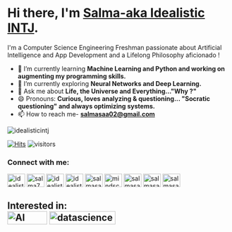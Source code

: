 # Hi there, I'm [Salma-aka Idealistic INTJ](https://www.linkedin.com/in/salma7/). 
I'm a Computer Science Engineering Freshman passionate about Artificial Intelligence and App Development and a Lifelong Philosophy aficionado !
- 🔭 I’m currently learning **Machine Learning and Python and working on augmenting my programming skills.**
- 🌱 I’m currently exploring **Neural Networks and Deep Learning.**
- 💬 Ask me about **Life, the Universe and Everything..."Why ?"** 
- 😄 Pronouns: **Curious, loves analyzing & questioning... "Socratic questioning" and always optimizing systems.**
- 📫 How to reach me- **salmasaa02@gmail.com**

<p align="left"> <img src="https://komarev.com/ghpvc/?username=idealisticintj&label=Profile%20views&color=0e75b6&style=flat" alt="idealisticintj" /> </p>

[![Hits](https://hits.seeyoufarm.com/api/count/incr/badge.svg?url=https%3A%2F%2Fgithub.com%2FIdealisticINTJ&count_bg=%23F50867&title_bg=%23058DF1&icon=github.svg&icon_color=%23F9B408&title=hits&edge_flat=false)](https://hits.seeyoufarm.com)
  ![visitors](https://visitor-badge.glitch.me/badge?page_id=page.id)
                                                                 

<h3 align="left">Connect with me:</h3>
<p align="left">
<a href="https://dev.to/idealisticintj" target="blank"><img align="center" src="https://cdn.jsdelivr.net/npm/simple-icons@3.0.1/icons/dev-dot-to.svg" alt="idealisticintj" height="30" width="40" /></a>
<a href="https://linkedin.com/in/salma7" target="blank"><img align="center" src="https://cdn.jsdelivr.net/npm/simple-icons@3.0.1/icons/linkedin.svg" alt="salma7" height="30" width="40" /></a>
<a href="https://codesandbox.com/idealisticintj" target="blank"><img align="center" src="https://cdn.jsdelivr.net/npm/simple-icons@3.0.1/icons/codesandbox.svg" alt="idealisticintj" height="30" width="40" /></a>
<a href="https://kaggle.com/idealistic intj" target="blank"><img align="center" src="https://cdn.jsdelivr.net/npm/simple-icons@3.0.1/icons/kaggle.svg" alt="idealistic intj" height="30" width="40" /></a>
<a href="https://medium.com/@salmasaa02" target="blank"><img align="center" src="https://cdn.jsdelivr.net/npm/simple-icons@3.0.1/icons/medium.svg" alt="salmasaa02" height="30" width="40" /></a>
<a href="https://www.codechef.com/users/mindscapezen" target="blank"><img align="center" src="https://cdn.jsdelivr.net/npm/simple-icons@3.1.0/icons/codechef.svg" alt="mindscapezen" height="30" width="40" /></a>
<a href="https://www.hackerrank.com/salmasaa02" target="blank"><img align="center" src="https://cdn.jsdelivr.net/npm/simple-icons@3.0.1/icons/hackerrank.svg" alt="salmasaa02" height="30" width="40" /></a>
<a href="https://www.leetcode.com/salmasaa02" target="blank"><img align="center" src="https://cdn.jsdelivr.net/npm/simple-icons@3.0.1/icons/leetcode.svg" alt="salmasaa02" height="30" width="40" /></a>
<a href="https://auth.geeksforgeeks.org/user/salmasaa02" target="blank"><img align="center" src="https://cdn.jsdelivr.net/npm/simple-icons@3.0.1/icons/geeksforgeeks.svg" alt="salmasaa02" height="30" width="40" /></a>
</p>

**Interested in:**
<br>
<img src="https://github.com/Xx-Ashutosh-xX/Xx-Ashutosh-xX/blob/master/assets/icons/ai.png" alt="AI" width="90" height="30">
<img src="https://github.com/Xx-Ashutosh-xX/Xx-Ashutosh-xX/blob/master/assets/icons/datascience.png" alt="datascience" width="150" height="30">
---
<!--
**IdealisticINTJ/IdealisticINTJ** is a ✨ _special_ ✨ repository because its `README.md` (this file) appears on your GitHub profile.
